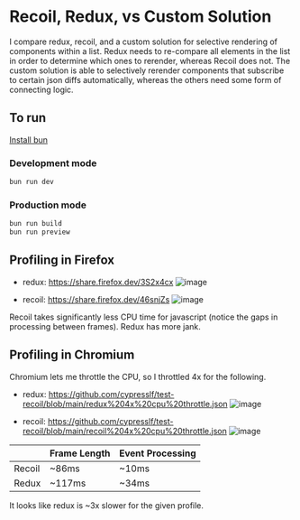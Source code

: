 # Recoil, Redux, vs Custom Solution

I compare redux, recoil, and a custom solution for selective rendering of components within a list. Redux needs to re-compare all elements in the list in order to determine which ones to rerender, whereas Recoil does not. The custom solution is able to selectively rerender components that subscribe to certain json diffs automatically, whereas the others need some form of connecting logic.

## To run

[Install bun][1]

### Development mode

```sh
bun run dev
```

### Production mode

```sh
bun run build
bun run preview
```

[1]: https://bun.sh/docs/installation

## Profiling in Firefox

- redux: https://share.firefox.dev/3S2x4cx
  ![image](https://github.com/cypresslf/test-recoil/assets/133676745/9a111fce-0f58-4e38-9024-7b7c7c4c9f1b)

- recoil: https://share.firefox.dev/46snjZs
  ![image](https://github.com/cypresslf/test-recoil/assets/133676745/7fbd4ec8-057d-4e87-a080-e66f4663beaa)

Recoil takes significantly less CPU time for javascript (notice the gaps in processing between frames). Redux has more jank.


## Profiling in Chromium

Chromium lets me throttle the CPU, so I throttled 4x for the following.

- redux: https://github.com/cypresslf/test-recoil/blob/main/redux%204x%20cpu%20throttle.json
![image](https://github.com/cypresslf/test-recoil/assets/133676745/954d1559-2928-474f-b9ae-3f01957ee6fe)
  
- recoil: https://github.com/cypresslf/test-recoil/blob/main/recoil%204x%20cpu%20throttle.json
![image](https://github.com/cypresslf/test-recoil/assets/133676745/32cbb1b0-c65f-4ecf-9cbf-f05abf8ca2c9)

|           | Frame Length | Event Processing |
|-----------|--------------|------------|
| Recoil    | ~86ms        | ~10ms      |
| Redux     | ~117ms       | ~34ms      |

It looks like redux is ~3x slower for the given profile.
